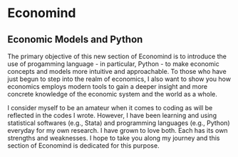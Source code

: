# Economind
## Economic Models and Python

The primary objective of this new section of Economind is to introduce the use of progamming language - in particular, Python - to make
economic concepts and models more intuitive and approachable. To those who have just begun to step into the realm of 
economics, I also want to show you how economics employs modern tools to gain a deeper insight and more concrete knowledge
of the economic system and the world as a whole.

I consider myself to be an amateur when it comes to coding as will be reflected in the codes I wrote. However, I have been 
learning and using statistical softwares (e.g., Stata) and programming languages (e.g., Python) everyday for my own research. 
I have grown to love both. Each has its own strengths and weaknesses. I hope to take you along my journey and this section 
of Economind is dedicated for this purpose. 
